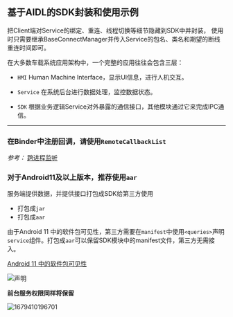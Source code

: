 ## 基于AIDL的SDK封装和使用示例

把Client端对Service的绑定、重连、线程切换等细节隐藏到SDK中并封装，
使用时只需要继承BaseConnectManager并传入Service的包名、类名和期望的断线重连时间即可。

在大多数车载系统应用架构中，一个完整的应用往往会包含三层：

- `HMI` Human Machine Interface，显示UI信息，进行人机交互。

- `Service` 在系统后台进行数据处理，监控数据状态。

- `SDK` 根据业务逻辑Service对外暴露的通信接口，其他模块通过它来完成IPC通信。

****

### 在Binder中注册回调，请使用`RemoteCallbackList`
*参考：*
[跨进程监听](https://www.jianshu.com/p/69e5782dd3c3)


### 对于Android11及以上版本，推荐使用`aar`
服务端提供数据，并提供接口打包成SDK给第三方使用
- 打包成`jar`
- 打包成`aar`


由于Android 11 中的软件包可见性，第三方需要在`manifest`中使用`<queries>`声明`service`组件。打包成`aar`可以保留SDK模块中的manifest文件，第三方无需接入。

[Android 11 中的软件包可见性](https://developer.android.google.cn/training/basics/intents/package-visibility?hl=zh-cn#package-name)

![<queries>声明](https://user-images.githubusercontent.com/65901383/220333639-dca5eaba-4284-43d2-9474-8012da24cd03.png)

**前台服务权限同样将保留**

![1679410196701](https://user-images.githubusercontent.com/65901383/226644385-993e9e5c-3408-4d34-af5d-8dfa21a7128a.png)

